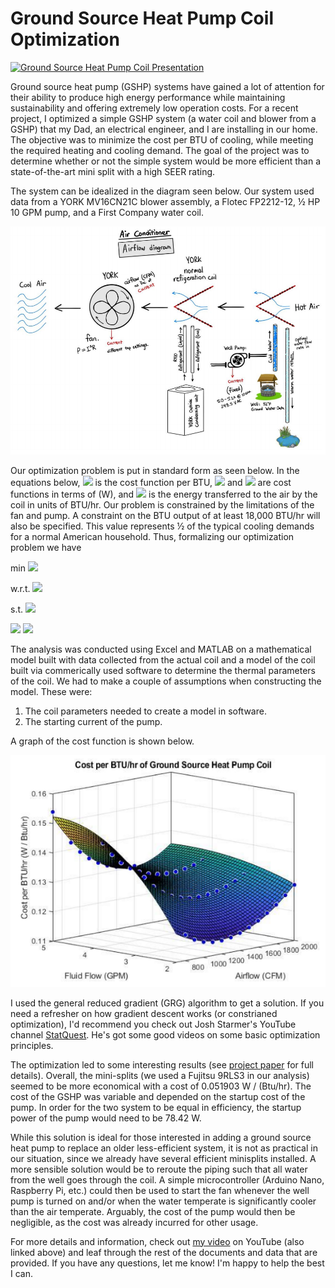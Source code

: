 # Ground Source Heat Pump Coil Optimization

[![Ground Source Heat Pump Coil Presentation](https://img.youtube.com/vi/ThvAVa0PFqQ/0.jpg)](https://www.youtube.com/watch?v=ThvAVa0PFqQ)

Ground source heat pump (GSHP) systems have gained a lot of attention for their ability to produce high energy performance while maintaining sustainability and offering extremely low operation costs. For a recent project, I optimized a simple GSHP system (a water coil and blower from a GSHP) that my Dad, an electrical engineer, and I are installing in our home. The objective was to minimize the cost per BTU of cooling, while meeting the required heating and cooling demand. The goal of the project was to determine whether or not the simple system would be more efficient than a state-of-the-art mini split with a high SEER rating.

The system can be idealized in the diagram seen below. Our system used data from a YORK MV16CN21C blower assembly, a Flotec FP2212-12, ½ HP 10 GPM pump, and a First Company water coil.

![System Diagram](https://github.com/froeca/Ground-Source-Heat-Pump-Optimization/blob/master/Images/systemDiagram.PNG)

Our optimization problem is put in standard form as seen below. In the equations below, <img src="https://render.githubusercontent.com/render/math?math=J"> is the cost function per BTU, <img src="https://render.githubusercontent.com/render/math?math=C_{fan}"> and <img src="https://render.githubusercontent.com/render/math?math=C_{pump}"> are cost functions in terms of (W), and <img src="https://render.githubusercontent.com/render/math?math=Q"> is the energy transferred to the air by the coil in units of BTU/hr. Our problem is constrained by the limitations of the fan and pump. A constraint on the BTU output of at least 18,000 BTU/hr will also be specified. This value represents ½ of the typical cooling demands for a normal American household. Thus, formalizing our optimization problem we have

min     <img src="https://render.githubusercontent.com/render/math?math=J(\vec{x}) = \frac{C_{fan}(\vec{x}) + C_{pump}(\vec{x})}{Q_{coil}(\vec{x})}">   

w.r.t.  <img src="https://render.githubusercontent.com/render/math?math=\vec{x} = \{CFM, GPM\}">   

s.t.    <img src="https://render.githubusercontent.com/render/math?math=Q_{coil} \geq 18000">   

<img src="https://render.githubusercontent.com/render/math?math=688.5 \leq CFM \leq 1524">   
        
<img src="https://render.githubusercontent.com/render/math?math=0 < GPM \leq 5">    
        
The analysis was conducted using Excel and MATLAB on a mathematical model built with data collected from the actual coil and a model of the coil built via commerically used software to determine the thermal parameters of the coil. We had to make a couple of assumptions when constructing the model. These were:
  1. The coil parameters needed to create a model in software.
  2. The starting current of the pump.  

A graph of the cost function is shown below.

![Cost Function](https://github.com/froeca/Ground-Source-Heat-Pump-Optimization/blob/master/Images/costFunction.PNG)

I used the general reduced gradient (GRG) algorithm to get a solution. If you need a refresher on how gradient descent works (or constrianed optimization), I'd recommend you check out Josh Starmer's YouTube channel [StatQuest](https://www.youtube.com/watch?v=sDv4f4s2SB8). He's got some good videos on some basic optimization principles. 

The optimization led to some interesting results (see [project paper](https://github.com/froeca/Ground-Source-Heat-Pump-Optimization/blob/master/Documentation/Froelich_MATH319_Project_Report.pdf) for full details). Overall, the mini-splits (we used a Fujitsu 9RLS3 in our analysis) seemed to be more economical with a cost of 0.051903 W / (Btu/hr). The cost of the GSHP was variable and depended on the startup cost of the pump. In order for the two system to be equal in efficiency, the startup power of the pump would need to be 78.42 W. 

While this solution is ideal for those interested in adding a ground source heat pump to replace an older less-efficient system, it is not as practical in our situation, since we already have several efficient minisplits installed. A more sensible solution would be to reroute the piping such that all water from the well goes through the coil. A simple microcontroller (Arduino Nano, Raspberry Pi, etc.) could then be used to start the fan whenever the well pump is turned on and/or when the water temperate is significantly
cooler than the air temperate. Arguably, the cost of the pump would then be negligible, as the cost was already incurred for other usage.

For more details and information, check out [my video](https://www.youtube.com/watch?v=ThvAVa0PFqQ) on YouTube (also linked above) and leaf through the rest of the documents and data that are provided. If you have any questions, let me know! I'm happy to help the best I can.
